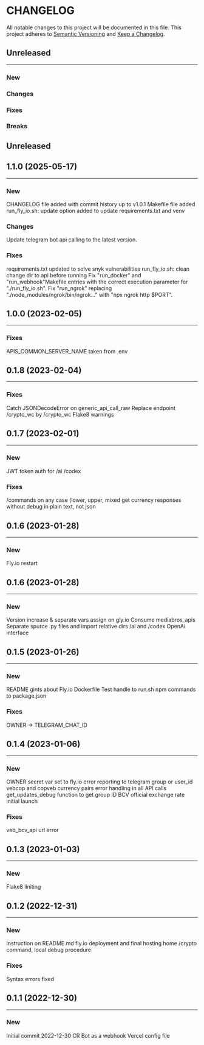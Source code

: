 # CHANGELOG

All notable changes to this project will be documented in this file.
This project adheres to [Semantic Versioning](http://semver.org/) and [Keep a Changelog](http://keepachangelog.com/).



## Unreleased
---

### New

### Changes

### Fixes

### Breaks


## Unreleased
## 1.1.0 (2025-05-17)
---

### New
CHANGELOG file added with commit history up to v1.0.1
Makefile file added
run_fly_io.sh: update option added to update requirements.txt and venv

### Changes
Update telegram bot api calling to the latest version.

### Fixes
requirements.txt updated to solve snyk vulnerabilities
run_fly_io.sh: clean change dir to api before running
Fix "run_docker" and "run_webhook"Makefile entries with the correct execution parameter for "./run_fly_io.sh".
Fix "run_ngrok" replacing "./node_modules/ngrok/bin/ngrok..." with "npx ngrok http $PORT".


## 1.0.0 (2023-02-05)
---

### Fixes
APIS_COMMON_SERVER_NAME taken from .env


## 0.1.8 (2023-02-04)
---

### Fixes
Catch JSONDecodeError on generic_api_call_raw
Replace endpoint /crypto_wc by /crypto_wc
Flake8 warnings


## 0.1.7 (2023-02-01)
---

### New
JWT token auth for /ai /codex

### Fixes
/commands on any case (lower, upper, mixed
get currency responses without debug in plain text, not json


## 0.1.6 (2023-01-28)
---

### New
Fly.io restart


## 0.1.6 (2023-01-28)
---

### New
Version increase & separate vars assign on gly.io
Consume mediabros_apis
Separate spurce .py files and import relative dirs
/ai and /codex OpenAi interface


## 0.1.5 (2023-01-26)
---

### New
README gints about Fly.io Dockerfile
Test handle to run.sh
npm commands to package.json

### Fixes
OWNER -> TELEGRAM_CHAT_ID


## 0.1.4 (2023-01-06)
---

### New
OWNER secret var set to fly.io
error reporting to telegram group or user_id
vebcop and copveb currency pairs
error handling in all API calls
get_updates_debug function to get group ID
BCV official exchange rate initial launch

### Fixes
veb_bcv_api url error


## 0.1.3 (2023-01-03)
---

### New
Flake8 liniting


## 0.1.2 (2022-12-31)
---

### New
Instruction on README.md
fly.io deployment and final hosting home
/crypto command, local debug procedure

### Fixes
Syntax errors fixed


## 0.1.1 (2022-12-30)
---

### New
Initial commit 2022-12-30 CR
Bot as a webhook
Vercel config file
